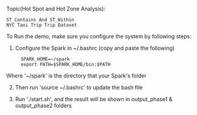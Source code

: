 Topic(Hot Spot and Hot Zone Analysis):  

    ST_Contains And ST_Within  
    NYC Taxi Trip Trip Dataset

To Run the demo, make sure you configure the system by following steps:

1. Configure the Spark in ~/.bashrc (copy and paste the following)

         SPARK_HOME=~/spark
         export PATH=$SPARK_HOME/bin:$PATH

Where '~/spark' is the directory that your Spark's folder

2. Then run 'source ~/.bashrc' to update the bash file

3. Run './start.sh', and the result will be shown in output_phase1 & output_phase2 folders

